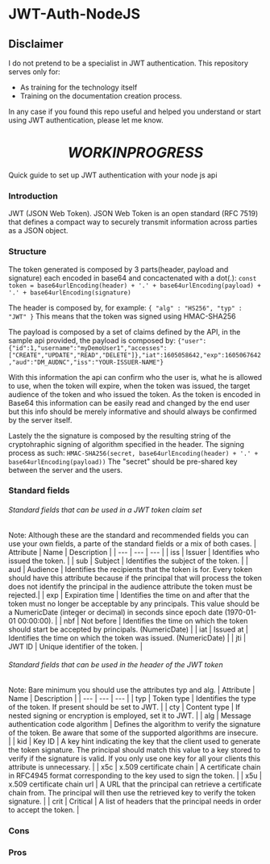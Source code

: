 # JWT-Auth-NodeJS

## Disclaimer
I do not pretend to be a specialist in JWT authentication.
This repository serves only for:
+ As training for the technology itself 
+ Training on the documentation creation process. 

In any case if you found this repo useful and helped you understand or start using JWT authentication, please let me know.

# $$ WORK IN PROGRESS $$ 
Quick guide to set up JWT authentication with your node js api

### Introduction
JWT (JSON Web Token). JSON Web Token is an open standard (RFC 7519) that defines a compact way to securely transmit information across parties as a JSON object.

### Structure
The token generated is composed by 3 parts(header, payload and signature) each encoded in base64 and concactenated with a dot(.):
`const token = base64urlEncoding(header) + '.' + base64urlEncoding(payload) + '.' + base64urlEncoding(signature)`

The header is composed by, for example: `{ "alg" : "HS256", "typ" : "JWT" }`
This means that the token was signed using HMAC-SHA256 

The payload is composed by a set of claims defined by the API, in the sample api provided, the payload is composed by:
`{"user":{"id":1,"username":"myDemoUser1","accesses":["CREATE","UPDATE","READ","DELETE"]},"iat":1605058642,"exp":1605067642,"aud":"DM_AUDNC","iss":"YOUR-ISSUER-NAME"}`

With this information the api can confirm who the user is, what he is allowed to use, when the token will expire, when the token was issued, the target audience of the token and who issued the token. As the token is encoded in Base64 this information can be easily read and changed by the end user but this info should be merely informative and should always be confirmed by the server itself.

Lastely the the signature is composed by the resulting string of the cryptohraphic signing of algorithm specified in the header. 
The signing process as such: `HMAC-SHA256(secret, base64urlEncoding(header) + '.' + base64urlEncoding(payload))`
The "secret" should be pre-shared key between the server and the users.

### Standard fields
###### Standard fields that can be used in a JWT token claim set
Note: Although these are the standard and recommended fields you can use your own fields, a parte of the standard fields or a mix of both cases. 
| Attribute | Name | Description |
| ---       | ---  | ---         |
| iss | Issuer | Identifies who issued the token. |
| sub | Subject | Identifies the subject of the token. |
| aud | Audience | Identifies the recipients that the token is for. Every token should have this attribute because if the principal that will process the token does not identify the principal in the audience attribute the token must be rejected.|
| exp | Expiration time | Identifies the time on and after that the token must no longer be acceptable by any principals. This value should be a NumericDate (integer or decimal) in seconds since epoch date (1970-01-01 00:00:00). |
| nbf | Not before | Identifies the time on which the token should start be accepted by principals. (NumericDate) |
| iat | Issued at | Identifies the time on which the token was issued. (NumericDate) |
| jti | JWT ID | Unique identifier of the token. |

###### Standard fields that can be used in the header of the JWT token
Note: Bare minimum you should use the attributes typ and alg.
| Attribute | Name | Description |
| ---       | ---  | ---         |
| typ | Token type | Identifies the type of the token. If present should be set to JWT. |
| cty | Content type | If nested signing or encryption is employed, set it to JWT. |
| alg | Message authentication code algorithm | Defines the algorithm to verify the signature of the token. Be aware that some of the supported algorithms are insecure.  |
| kid | Key ID | A key hint indicating the key that the client used to generate the token signature. The principal should match this value to a key stored to verify if the signature is valid. If you only use one key for all your clients this attribute is unnecessary. |
| x5c | x.509 certificate chain  | A certificate chain in RFC4945 format corresponding to the key used to sign the token. |
| x5u | x.509 certificate chain url  | A URL that the principal can retrieve a certificate chain from. The principal will then use the retrieved key to verify the token signature. |
| crit | Critical | A list of headers that the principal needs in order to accept the token. |

### Cons


### Pros
